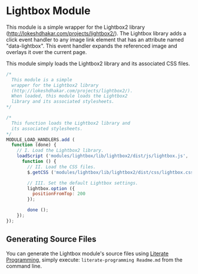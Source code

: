 Lightbox Module
===============

This module is a simple wrapper for the Lightbox2 library (http://lokeshdhakar.com/projects/lightbox2/). The Lightbox library adds a click event handler to any image link element that has an attribute named "data-lightbox". This event handler expands the referenced image and overlays it over the current page.

This module simply loads the Lightbox2 library and its associated CSS files.

```javascript
/*
  This module is a simple
  wrapper for the Lightbox2 library
  (http://lokeshdhakar.com/projects/lightbox2/).
  When loaded, this module loads the Lightbox2
  library and its associated stylesheets.
*/

/*
  This function loads the Lightbox2 library and
  its associated stylesheets.
*/
MODULE_LOAD_HANDLERS.add (
  function (done) {
    // I. Load the Lightbox2 library.
    loadScript ('modules/lightbox/lib/lightbox2/dist/js/lightbox.js',
      function () {
        // II. Load the CSS files.
        $.getCSS ('modules/lightbox/lib/lightbox2/dist/css/lightbox.css');

        // III. Set the default Lightbox settings.
        lightbox.option ({
          positionFromTop: 200
        });

        done ();
    });
});
```

Generating Source Files
-----------------------

You can generate the Lightbox module's source files using [Literate Programming](https://github.com/jostylr/literate-programming), simply execute:
`literate-programming Readme.md`
from the command line.

<!---
[lightbox.js](#Lightbox Module "save:")
-->
